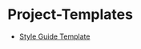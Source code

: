 # Project-Templates
- [Style Guide Template](https://github.com/paulAlexSerban/style-guide-template)
